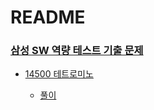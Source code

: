# README

### [삼성 SW 역량 테스트 기출 문제](https://www.acmicpc.net/workbook/view/1152)

- [14500 테트로미노](https://www.acmicpc.net/problem/14500)

  - [풀이](baek_14500.py)

  
